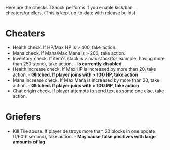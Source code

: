 Here are the checks TShock performs if you enable kick/ban cheaters/griefers. (This is kept up-to-date with release builds)

# Cheaters
* Health check. If HP/Max HP is > 400, take action.
* Mana check. If Mana/Max Mana is > 200, take action.
* Inventory check. If item's stack is > max stack(for example, having more than 250 stone), take action. - **Is currently disabled**
* Health increase check. If Max HP is increased by more than 20, take action. - **Glitched. If player joins with > 100 HP, take action**
* Mana increase check. If Max Mana is increased by more than 20, take action. - **Glitched. If player joins with > 100 MP, take action**
* Chat origin check. If player attempts to send text as some one else, take action.

# Griefers
* Kill Tile abuse. If player destroys more than 20 blocks in one update (1/60th second), take action. - **May cause false positives with large amounts of lag**
